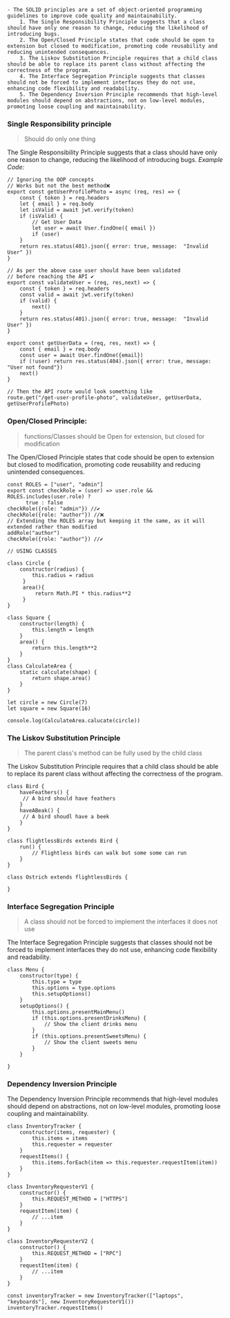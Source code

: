 ```ad-note

- The SOLID principles are a set of object-oriented programming guidelines to improve code quality and maintainability.
	1. The Single Responsibility Principle suggests that a class should have only one reason to change, reducing the likelihood of introducing bugs.
	2. The Open/Closed Principle states that code should be open to extension but closed to modification, promoting code reusability and reducing unintended consequences.
	3. The Liskov Substitution Principle requires that a child class should be able to replace its parent class without affecting the correctness of the program.
	4. The Interface Segregation Principle suggests that classes should not be forced to implement interfaces they do not use, enhancing code flexibility and readability.
	5. The Dependency Inversion Principle recommends that high-level modules should depend on abstractions, not on low-level modules, promoting loose coupling and maintainability.
```

### Single Responsibility principle

> Should do only one thing

The Single Responsibility Principle suggests that a class should have only one reason to change, reducing the likelihood of introducing bugs.
*Example Code:*
```JS
// Ignoring the OOP concepts
// Works but not the best method❌
export const getUserProfilePhoto = async (req, res) => {
	const { token } = req.headers 
	let { email } = req.body
	let isValid = await jwt.verify(token)
	if (isValid) {
		// Get User Data 
		let user = await User.findOne({ email })
		if (user)
	}
	return res.status(401).json({ error: true, message:  "Invalid User" })
}

// As per the above case user should have been validated 
// before reaching the API ✔️
export const validateUser = (req, res,next) => {
	const { token } = req.headers
	const valid = await jwt.verify(token)
	if (valid) {
		next()
	}
	return res.status(401).json({ error: true, message:  "Invalid User" })
}

export const getUserData = (req, res, next) => {
	const { email } = req.body
	const user = await User.findOne({email})
	if (!user) return res.status(404).json({ error: true, message: "User not found"})
	next()
}

// Then the API route would look something like
route.get("/get-user-profile-photo", validateUser, getUserData, getUserProfilePhoto)
```

### Open/Closed Principle:
> functions/Classes should be Open for extension, but closed for modification

The Open/Closed Principle states that code should be open to extension but closed to modification, promoting code reusability and reducing unintended consequences.

```JS
const ROLES = ["user", "admin"]
export const checkRole = (user) => user.role && ROLES.includes(user.role) ?
	  true : false
checkRole({role: "admin"}) //✔️
checkRole({role: "author"}) //❌
// Extending the ROLES array but keeping it the same, as it will extended rather than modified
addRole("author")
checkRole({role: "author"}) //✔️

// USING CLASSES

class Circle {
	constructor(radius) {
		this.radius = radius
	 }
	 area(){
		 return Math.PI * this.radius**2
	 }
}

class Square {
	constructor(length) {
		this.length = length
	}
	area() {
		return this.length**2
	}
}
class CalculateArea {
	static calculate(shape) {
		return shape.area()
	}
}

let circle = new Circle(7)
let square = new Square(16)

console.log(CalculateArea.calucate(circle))

```

### The Liskov Substitution Principle
> The parent class's method can be fully used by the child class

The Liskov Substitution Principle requires that a child class should be able to replace its parent class without affecting the correctness of the program.

```JS
class Bird {
	haveFeathers() {
	 // A bird should have feathers
	}
	haveABeak() {
	 // A bird shoudl have a beek
	}
}

class flightlessBirds extends Bird {
	run() {
		// Flightless birds can walk but some some can run
	}
}

class Ostrich extends flightlessBirds {
	
}
```

### Interface Segregation Principle

> A class should not be forced to implement the interfaces it does not use

The Interface Segregation Principle suggests that classes should not be forced to implement interfaces they do not use, enhancing code flexibility and readability.
```JS
class Menu {
	constructor(type) {
		this.type = type
		this.options = type.options
		this.setupOptions()
	}
	setupOptions() {
		this.options.presentMainMenu()
		if (this.options.presentDrinksMenu) {
			// Show the client drinks menu
		}
		if (this.options.presentSweetsMenu) {
			// Show the client sweets menu
		}
	}
	
}
```

### Dependency Inversion Principle

The Dependency Inversion Principle recommends that high-level modules should depend on abstractions, not on low-level modules, promoting loose coupling and maintainability.

```JS
class InventoryTracker {
	constructor(items, requester) {
		this.items = items
		this.requester = requester
	}
	requestItems() {
		this.items.forEach(item => this.requester.requestItem(item))
	}
}

class InventoryRequesterV1 {
	constructor() {
		this.REQUEST_METHOD = ["HTTPS"]
	} 
	requestItem(item) {
		// ...item
	}
}

class InventoryRequesterV2 {
	constructor() {
		this.REQUEST_METHOD = ["RPC"]
	} 
	requestItem(item) {
		// ...item
	}
}

const inventoryTracker = new InventoryTracker(["laptops", "keyboards"], new InventoryRequesterV1())
inventoryTracker.requestItems()
```

